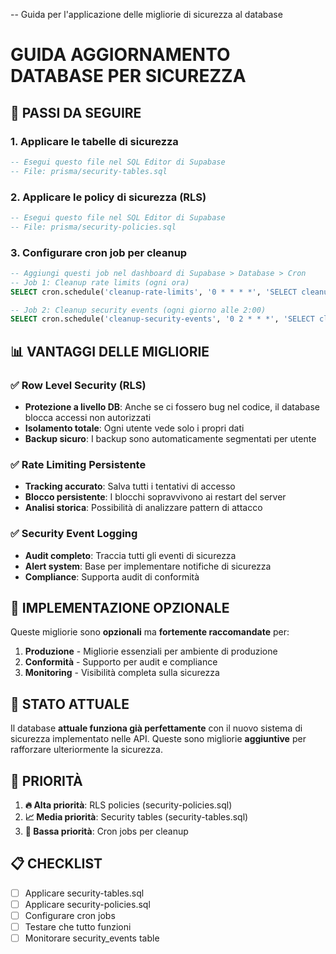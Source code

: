 -- Guida per l'applicazione delle migliorie di sicurezza al database

# GUIDA AGGIORNAMENTO DATABASE PER SICUREZZA

## 🚀 PASSI DA SEGUIRE

### 1. **Applicare le tabelle di sicurezza**
```sql
-- Esegui questo file nel SQL Editor di Supabase
-- File: prisma/security-tables.sql
```

### 2. **Applicare le policy di sicurezza (RLS)**
```sql
-- Esegui questo file nel SQL Editor di Supabase
-- File: prisma/security-policies.sql
```

### 3. **Configurare cron job per cleanup**
```sql
-- Aggiungi questi job nel dashboard di Supabase > Database > Cron
-- Job 1: Cleanup rate limits (ogni ora)
SELECT cron.schedule('cleanup-rate-limits', '0 * * * *', 'SELECT cleanup_old_rate_limits();');

-- Job 2: Cleanup security events (ogni giorno alle 2:00)
SELECT cron.schedule('cleanup-security-events', '0 2 * * *', 'SELECT cleanup_old_security_events();');
```

## 📊 VANTAGGI DELLE MIGLIORIE

### ✅ **Row Level Security (RLS)**
- **Protezione a livello DB**: Anche se ci fossero bug nel codice, il database blocca accessi non autorizzati
- **Isolamento totale**: Ogni utente vede solo i propri dati
- **Backup sicuro**: I backup sono automaticamente segmentati per utente

### ✅ **Rate Limiting Persistente**
- **Tracking accurato**: Salva tutti i tentativi di accesso
- **Blocco persistente**: I blocchi sopravvivono ai restart del server
- **Analisi storica**: Possibilità di analizzare pattern di attacco

### ✅ **Security Event Logging**
- **Audit completo**: Traccia tutti gli eventi di sicurezza
- **Alert system**: Base per implementare notifiche di sicurezza
- **Compliance**: Supporta audit di conformità

## 🔧 IMPLEMENTAZIONE OPZIONALE

Queste migliorie sono **opzionali** ma **fortemente raccomandate** per:

1. **Produzione** - Migliorie essenziali per ambiente di produzione
2. **Conformità** - Supporto per audit e compliance
3. **Monitoring** - Visibilità completa sulla sicurezza

## 📝 STATO ATTUALE

Il database **attuale funziona già perfettamente** con il nuovo sistema di sicurezza implementato nelle API. Queste sono migliorie **aggiuntive** per rafforzare ulteriormente la sicurezza.

## 🎯 PRIORITÀ

1. **🔥 Alta priorità**: RLS policies (security-policies.sql)
2. **📈 Media priorità**: Security tables (security-tables.sql)  
3. **🔧 Bassa priorità**: Cron jobs per cleanup

## 📋 CHECKLIST

- [ ] Applicare security-tables.sql
- [ ] Applicare security-policies.sql
- [ ] Configurare cron jobs
- [ ] Testare che tutto funzioni
- [ ] Monitorare security_events table
